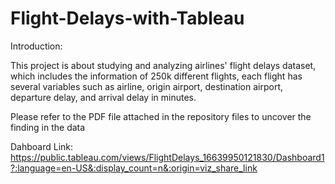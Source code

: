 # Flight-Delays-with-Tableau
Introduction:

This project is about studying and analyzing airlines' flight delays dataset, which includes the
information of 250k different flights, each flight has several variables such as airline, origin
airport, destination airport, departure delay, and arrival delay in minutes.

Please refer to the PDF file attached in the repository files to uncover the finding in the data

Dahboard Link: 
https://public.tableau.com/views/FlightDelays_16639950121830/Dashboard1?:language=en-US&:display_count=n&:origin=viz_share_link
